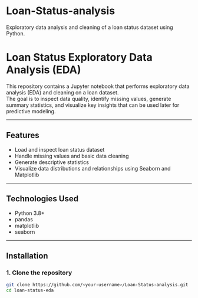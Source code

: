 # Loan-Status-analysis
Exploratory data analysis and cleaning of a loan status dataset using Python.
# Loan Status Exploratory Data Analysis (EDA)

This repository contains a Jupyter notebook that performs exploratory data analysis (EDA) and cleaning on a loan dataset.  
The goal is to inspect data quality, identify missing values, generate summary statistics, and visualize key insights that can be used later for predictive modeling.

---

## Features

- Load and inspect loan status dataset
- Handle missing values and basic data cleaning
- Generate descriptive statistics
- Visualize data distributions and relationships using Seaborn and Matplotlib

---

## Technologies Used

- Python 3.8+
- pandas
- matplotlib
- seaborn

---

## Installation

### 1. Clone the repository
```bash
git clone https://github.com/<your-username>/Loan-Status-analysis.git
cd loan-status-eda
